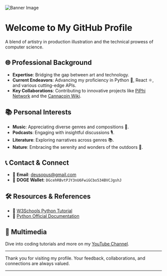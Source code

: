 ![Banner Image](URL_OF_YOUR_IMAGE)

# Welcome to My GitHub Profile

A blend of artistry in production illustration and the technical prowess of computer science.

## 🌐 Professional Background

- **Expertise**: Bridging the gap between art and technology.
- **Current Endeavors**: Advancing my proficiency in Python 🐍, React ⚛️, and various cutting-edge APIs.
- **Key Collaborations**: Contributing to innovative projects like [PiPhi Network](https://piphi.network) and the [Cannacoin Wiki](https://wiki.cannacoin.org).

## 📚 Personal Interests

- **Music**: Appreciating diverse genres and compositions 🎵.
- **Podcasts**: Engaging with insightful discussions 🎙️.
- **Literature**: Exploring narratives across genres 📚.
- **Nature**: Embracing the serenity and wonders of the outdoors 🌳.

## 📞 Contact & Connect

- 📧 **Email**: [deusopus@gmail.com](mailto:deusopus@gmail.com)
- 🐶 **DOGE Wallet**: `DGcehRBvtPJY3nU6FwiGCbo534BVCJgshJ`

## 🛠 Resources & References

- 📘 [W3Schools Python Tutorial](https://www.w3schools.com/python/default.asp)
- 📗 [Python Official Documentation](https://docs.python.org/3/)

## 🎥 Multimedia

Dive into coding tutorials and more on my [YouTube Channel](https://www.youtube.com/channel/UCT07DW6mr6LMqidFVxdblKw).

---

Thank you for visiting my profile. Your feedback, collaborations, and connections are always valued.

---

<!---
grasshaussoftware/grasshaussoftware is a unique repository because its `README.md` appears on your GitHub profile. Preview your changes anytime.
--->
